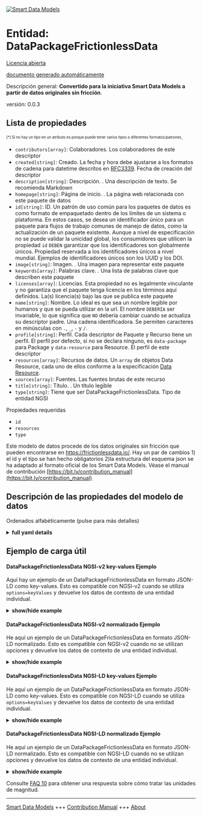 <!-- 10-Header -->  
[![Smart Data Models](https://smartdatamodels.org/wp-content/uploads/2022/01/SmartDataModels_logo.png "Logo")](https://smartdatamodels.org)  
Entidad: DataPackageFrictionlessData  
====================================<!-- /10-Header -->  
<!-- 15-License -->  
[Licencia abierta](https://github.com/smart-data-models//dataModel.FrictionlessData/blob/master/DataPackageFrictionlessData/LICENSE.md)  
[documento generado automáticamente](https://docs.google.com/presentation/d/e/2PACX-1vTs-Ng5dIAwkg91oTTUdt8ua7woBXhPnwavZ0FxgR8BsAI_Ek3C5q97Nd94HS8KhP-r_quD4H0fgyt3/pub?start=false&loop=false&delayms=3000#slide=id.gb715ace035_0_60)  
<!-- /15-License -->  
<!-- 20-Description -->  
Descripción general: **Convertido para la iniciativa Smart Data Models a partir de datos originales sin fricción**.  
versión: 0.0.3  
<!-- /20-Description -->  
<!-- 30-PropertiesList -->  

## Lista de propiedades  

<sup><sub>[*] Si no hay un tipo en un atributo es porque puede tener varios tipos o diferentes formatos/patrones</sub></sup>.  
- `contributors[array]`: Colaboradores. Los colaboradores de este descriptor  - `created[string]`: Creado. La fecha y hora debe ajustarse a los formatos de cadena para datetime descritos en [RFC3339](https://tools.ietf.org/html/rfc3339#section-5.6). Fecha de creación del descriptor  - `description[string]`: Descripción. . Una descripción de texto. Se recomienda Markdown  - `homepage[string]`: Página de inicio. . La página web relacionada con este paquete de datos  - `id[string]`: ID. Un patrón de uso común para los paquetes de datos es como formato de empaquetado dentro de los límites de un sistema o plataforma. En estos casos, se desea un identificador único para un paquete para flujos de trabajo comunes de manejo de datos, como la actualización de un paquete existente. Aunque a nivel de especificación no se puede validar la unicidad global, los consumidores que utilicen la propiedad `id` `DEBEN` garantizar que los identificadores son globalmente únicos. Propiedad reservada a los identificadores únicos a nivel mundial. Ejemplos de identificadores únicos son los UUID y los DOI.  - `image[string]`: Imagen. . Una imagen para representar este paquete  - `keywords[array]`: Palabras clave. . Una lista de palabras clave que describen este paquete  - `licenses[array]`: Licencias. Esta propiedad no es legalmente vinculante y no garantiza que el paquete tenga licencia en los términos aquí definidos. La(s) licencia(s) bajo las que se publica este paquete  - `name[string]`: Nombre. Lo ideal es que sea un nombre legible por humanos y que se pueda utilizar en la url. El nombre `DEBERÍA` ser invariable, lo que significa que `NO` debería cambiar cuando se actualiza su descriptor padre. Una cadena identificadora. Se permiten caracteres en minúsculas con `.`, `_`, `-` y `/`.  - `profile[string]`: Perfil. Cada descriptor de Paquete y Recurso tiene un perfil. El perfil por defecto, si no se declara ninguno, es `data-package` para Package y `data-resource` para Resource. El perfil de este descriptor  - `resources[array]`: Recursos de datos. Un `array` de objetos Data Resource, cada uno de ellos conforme a la especificación [Data Resource](/data-resource/).  - `sources[array]`: Fuentes. Las fuentes brutas de este recurso  - `title[string]`: Título. . Un título legible  - `type[string]`: Tiene que ser DataPackageFrictionlessData. Tipo de entidad NGSI  <!-- /30-PropertiesList -->  
<!-- 35-RequiredProperties -->  
Propiedades requeridas  
- `id`  - `resources`  - `type`  <!-- /35-RequiredProperties -->  
<!-- 40-RequiredProperties -->  
Este modelo de datos procede de los datos originales sin fricción que pueden encontrarse en https://frictionlessdata.io/. Hay un par de cambios 1) el id y el tipo se han hecho obligatorios 2)la estructura del esquema json se ha adaptado al formato oficial de los Smart Data Models. Véase el manual de contribución [https://bit.ly/contribution_manual](https://bit.ly/contribution_manual)  
<!-- /40-RequiredProperties -->  
<!-- 50-DataModelHeader -->  
## Descripción de las propiedades del modelo de datos  
Ordenados alfabéticamente (pulse para más detalles)  
<!-- /50-DataModelHeader -->  
<!-- 60-ModelYaml -->  
<details><summary><strong>full yaml details</strong></summary>    
```yaml  
DataPackageFrictionlessData:    
  description: Data Package is a simple specification for data access and delivery.Converted for Smart Data Models initiative from original frictionless data    
  properties:    
    contributors:    
      description: Contributors. The contributors to this descriptor    
      items:    
        type: string    
      type: array    
      x-ngsi:    
        type: Property    
    created:    
      description: "Created. The datetime must conform to the string formats for datetime as described in [RFC3339](https://tools.ietf.org/html/rfc3339#section-5.6). The datetime on which this descriptor was created"    
      type: string    
      x-ngsi:    
        type: Property    
    description:    
      description: Description. . A text description. Markdown is encouraged    
      type: string    
      x-ngsi:    
        type: Property    
    homepage:    
      description: Home Page. . The home on the web that is related to this data package    
      type: string    
      x-ngsi:    
        type: Property    
    id:    
      description: 'ID. A common usage pattern for Data Packages is as a packaging format within the bounds of a system or platform. In these cases, a unique identifier for a package is desired for common data handling workflows, such as updating an existing package. While at the level of the specification, global uniqueness cannot be validated, consumers using the `id` property `MUST` ensure identifiers are globally unique. A property reserved for globally unique identifiers. Examples of identifiers that are unique include UUIDs and DOIs'    
      type: string    
      x-ngsi:    
        type: Property    
    image:    
      description: Image. . A image to represent this package    
      type: string    
      x-ngsi:    
        type: Property    
    keywords:    
      description: Keywords. . A list of keywords that describe this package    
      items:    
        type: string    
      type: array    
      x-ngsi:    
        type: Property    
    licenses:    
      description: Licenses. This property is not legally binding and does not guarantee that the package is licensed under the terms defined herein. The license(s) under which this package is published    
      items:    
        type: string    
      type: array    
      x-ngsi:    
        type: Property    
    name:    
      description: 'Name. This is ideally a url-usable and human-readable name. Name `SHOULD` be invariant, meaning it `SHOULD NOT` change when its parent descriptor is updated. An identifier string. Lower case characters with `.`, `_`, `-` and `/` are allowed'    
      type: string    
      x-ngsi:    
        type: Property    
    profile:    
      description: 'Profile. Every Package and Resource descriptor has a profile. The default profile, if none is declared, is `data-package` for Package and `data-resource` for Resource. The profile of this descriptor'    
      type: string    
      x-ngsi:    
        type: Property    
    resources:    
      description: 'Data Resources. An `array` of Data Resource objects, each compliant with the [Data Resource](/data-resource/) specification'    
      items:    
        type: string    
      type: array    
      x-ngsi:    
        type: Property    
    sources:    
      description: Sources. The raw sources for this resource    
      items:    
        type: string    
      type: array    
      x-ngsi:    
        type: Property    
    title:    
      description: Title. . A human-readable title    
      type: string    
      x-ngsi:    
        type: Property    
    type:    
      description: It has to be DataPackageFrictionlessData. NGSI entity type    
      enum:    
        - DataPackageFrictionlessData    
      type: string    
      x-ngsi:    
        type: Property    
  required:    
    - id    
    - type    
    - resources    
  type: object    
  x-derived-from: ""    
  x-disclaimer: 'Redistribution and use in source and binary forms, with or without modification, are permitted  provided that the license conditions are met. Copyleft (c) 2022 Contributors to Smart Data Models Program'    
  x-license-url: https://github.com/smart-data-models/dataModel.FrictionlessData/blob/master/DataPackageFrictionlessData/LICENSE.md    
  x-model-schema: ""    
  x-model-tags: SDG    
  x-version: 0.0.3    
```  
</details>    
<!-- /60-ModelYaml -->  
<!-- 70-MiddleNotes -->  
<!-- /70-MiddleNotes -->  
<!-- 80-Examples -->  
## Ejemplo de carga útil  
#### DataPackageFrictionlessData NGSI-v2 key-values Ejemplo  
Aquí hay un ejemplo de un DataPackageFrictionlessData en formato JSON-LD como key-values. Esto es compatible con NGSI-v2 cuando se utiliza `options=keyValues` y devuelve los datos de contexto de una entidad individual.  
<details><summary><strong>show/hide example</strong></summary>    
```json  
{  
  "id": "uri:ngsi-ld:datapackage:001",  
  "type": "DataPackageFrictionlessData",  
  "name": "cpi",  
  "title": "Annual Consumer Price Index (CPI)",  
  "description": "Annual Consumer Price Index (CPI) for most countries in the world. Reference year is 2005.",  
  "profile": "tabular-data-package",  
  "licenses": [  
    {  
      "name": "CC-BY-4.0",  
      "title": "Creative Commons Attribution 4.0",  
      "path": "https://creativecommons.org/licenses/by/4.0/"  
    }  
  ],  
  "keywords": [  
    "CPI",  
    "World",  
    "Consumer Price Index",  
    "Annual Data",  
    "The World Bank"  
  ],  
  "version": "2.0.0",  
  "sources": [  
    {  
      "title": "The World Bank",  
      "path": "http://data.worldbank.org/indicator/FP.CPI.TOTL"  
    }  
  ],  
  "resources": [  
    {  
      "path": "data/cpi.csv",  
      "name": "cpi",  
      "profile": "tabular-data-resource",  
      "schema": {  
        "fields": [  
          {  
            "name": "Country Name",  
            "type": "string"  
          },  
          {  
            "name": "Country Code",  
            "type": "string"  
          },  
          {  
            "name": "Year",  
            "type": "year"  
          },  
          {  
            "name": "CPI",  
            "description": "CPI (where 2005=100)",  
            "type": "number"  
          }  
        ]  
      }  
    }  
  ]  
}  
```  
</details>  
#### DataPackageFrictionlessData NGSI-v2 normalizado Ejemplo  
He aquí un ejemplo de un DataPackageFrictionlessData en formato JSON-LD normalizado. Esto es compatible con NGSI-v2 cuando no se utilizan opciones y devuelve los datos de contexto de una entidad individual.  
<details><summary><strong>show/hide example</strong></summary>    
```json  
{  
  "id": "uri:ngsi-ld:datapackage:001",  
  "type": "DataPackageFrictionlessData",  
  "name": {  
    "type": "string",  
    "value": "cpi"  
  },  
  "title": {  
    "type": "string",  
    "value": "Annual Consumer Price Index (CPI)"  
  },  
  "description": {  
    "type": "string",  
    "value": "Annual Consumer Price Index (CPI) for most countries in the world. Reference year is 2005."  
  },  
  "profile": {  
    "type": "string",  
    "value": "tabular-data-package"  
  },  
  "licenses": {  
    "type": "array",  
    "value": [  
      {  
        "name": "CC-BY-4.0",  
        "title": "Creative Commons Attribution 4.0",  
        "path": "https://creativecommons.org/licenses/by/4.0/"  
      }  
    ]  
  },  
  "keywords": {  
    "type": "array",  
    "value": [  
      "CPI",  
      "World",  
      "Consumer Price Index",  
      "Annual Data",  
      "The World Bank"  
    ]  
  },  
  "version": {  
    "type": "string",  
    "value": "2.0.0"  
  },  
  "sources": {  
    "type": "array",  
    "value": [  
      {  
        "title": "The World Bank",  
        "path": "http://data.worldbank.org/indicator/FP.CPI.TOTL"  
      }  
    ]  
  },  
  "resources": {  
    "type": "array",  
    "value": [  
      {  
        "path": "data/cpi.csv",  
        "name": "cpi",  
        "profile": "tabular-data-resource",  
        "schema": {  
          "fields": [  
            {  
              "name": "Country Name",  
              "type": "string"  
            },  
            {  
              "name": "Country Code",  
              "type": "string"  
            },  
            {  
              "name": "Year",  
              "type": "year"  
            },  
            {  
              "name": "CPI",  
              "description": "CPI (where 2005=100)",  
              "type": "number"  
            }  
          ]  
        }  
      }  
    ]  
  }  
}  
```  
</details>  
#### DataPackageFrictionlessData NGSI-LD key-values Ejemplo  
He aquí un ejemplo de un DataPackageFrictionlessData en formato JSON-LD como key-values. Esto es compatible con NGSI-LD cuando se utiliza `options=keyValues` y devuelve los datos de contexto de una entidad individual.  
<details><summary><strong>show/hide example</strong></summary>    
```json  
{  
    "id": "uri:ngsi-ld:datapackage:001",  
    "type": "DataPackageFrictionlessData",  
    "description": "Annual Consumer Price Index (CPI) for most countries in the world. Reference year is 2005.",  
    "keywords": [  
        "CPI",  
        "World",  
        "Consumer Price Index",  
        "Annual Data",  
        "The World Bank"  
    ],  
    "licenses": [  
        {  
            "name": "CC-BY-4.0",  
            "title": "Creative Commons Attribution 4.0",  
            "path": "https://creativecommons.org/licenses/by/4.0/"  
        }  
    ],  
    "name": "cpi",  
    "profile": "tabular-data-package",  
    "resources": [  
        {  
            "path": "data/cpi.csv",  
            "name": "cpi",  
            "profile": "tabular-data-resource",  
            "schema": {  
                "fields": [  
                    {  
                        "name": "Country Name",  
                        "type": "string"  
                    },  
                    {  
                        "name": "Country Code",  
                        "type": "string"  
                    },  
                    {  
                        "name": "Year",  
                        "type": "year"  
                    },  
                    {  
                        "name": "CPI",  
                        "description": "CPI (where 2005=100)",  
                        "type": "number"  
                    }  
                ]  
            }  
        }  
    ],  
    "sources": [  
        {  
            "title": "The World Bank",  
            "path": "http://data.worldbank.org/indicator/FP.CPI.TOTL"  
        }  
    ],  
    "title": "Annual Consumer Price Index (CPI)",  
    "version": "2.0.0",  
    "@context": [  
        "https://raw.githubusercontent.com/smart-data-models/dataModel.FrictionlessData/master/context.jsonld"  
    ]  
}  
```  
</details>  
#### DataPackageFrictionlessData NGSI-LD normalizado Ejemplo  
He aquí un ejemplo de un DataPackageFrictionlessData en formato JSON-LD normalizado. Esto es compatible con NGSI-LD cuando no se utilizan opciones y devuelve los datos de contexto de una entidad individual.  
<details><summary><strong>show/hide example</strong></summary>    
```json  
{  
    "id": "uri:ngsi-ld:datapackage:001",  
    "type": "DataPackageFrictionlessData",  
    "description": {  
        "type": "Property",  
        "value": "Annual Consumer Price Index (CPI) for most countries in the world. Reference year is 2005."  
    },  
    "keywords": {  
        "type": "Property",  
        "value": [  
            "CPI",  
            "World",  
            "Consumer Price Index",  
            "Annual Data",  
            "The World Bank"  
        ]  
    },  
    "licenses": {  
        "type": "Property",  
        "value": [  
            {  
                "name": "CC-BY-4.0",  
                "title": "Creative Commons Attribution 4.0",  
                "path": "https://creativecommons.org/licenses/by/4.0/"  
            }  
        ]  
    },  
    "name": {  
        "type": "Property",  
        "value": "cpi"  
    },  
    "profile": {  
        "type": "Property",  
        "value": "tabular-data-package"  
    },  
    "resources": {  
        "type": "Property",  
        "value": [  
            {  
                "path": "data/cpi.csv",  
                "name": "cpi",  
                "profile": "tabular-data-resource",  
                "schema": {  
                    "fields": [  
                        {  
                            "name": "Country Name",  
                            "type": "string"  
                        },  
                        {  
                            "name": "Country Code",  
                            "type": "string"  
                        },  
                        {  
                            "name": "Year",  
                            "type": "year"  
                        },  
                        {  
                            "name": "CPI",  
                            "description": "CPI (where 2005=100)",  
                            "type": "number"  
                        }  
                    ]  
                }  
            }  
        ]  
    },  
    "sources": {  
        "type": "Property",  
        "value": [  
            {  
                "title": "The World Bank",  
                "path": "http://data.worldbank.org/indicator/FP.CPI.TOTL"  
            }  
        ]  
    },  
    "title": {  
        "type": "Property",  
        "value": "Annual Consumer Price Index (CPI)"  
    },  
    "version": {  
        "type": "Property",  
        "value": "2.0.0"  
    },  
    "@context": [  
        "https://raw.githubusercontent.com/smart-data-models/dataModel.FrictionlessData/master/context.jsonld"  
    ]  
}  
```  
</details><!-- /80-Examples -->  
<!-- 90-FooterNotes -->  
<!-- /90-FooterNotes -->  
<!-- 95-Units -->  
Consulte [FAQ 10](https://smartdatamodels.org/index.php/faqs/) para obtener una respuesta sobre cómo tratar las unidades de magnitud.  
<!-- /95-Units -->  
<!-- 97-LastFooter -->  
---  
[Smart Data Models](https://smartdatamodels.org) +++ [Contribution Manual](https://bit.ly/contribution_manual) +++ [About](https://bit.ly/Introduction_SDM)<!-- /97-LastFooter -->  
